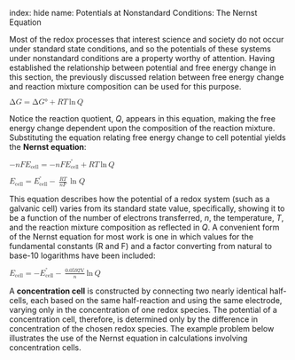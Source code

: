index: hide
name: Potentials at Nonstandard Conditions:  The Nernst Equation

Most of the redox processes that interest science and society do not occur under standard state conditions, and so the potentials of these systems under nonstandard conditions are a property worthy of attention. Having established the relationship between potential and free energy change in this section, the previously discussed relation between free energy change and reaction mixture composition can be used for this purpose.

<math xmlns:q="http://cnx.rice.edu/qml/1.0" xmlns:m="http://www.w3.org/1998/Math/MathML" xmlns:bib="http://bibtexml.sf.net/" xmlns:md="http://cnx.rice.edu/mdml" xmlns="http://cnx.rice.edu/cnxml"><mrow><mtext>Δ</mtext><mi>G</mi><mo>=</mo><mtext>Δ</mtext><mi>G</mi><mtext>°</mtext><mo>+</mo><mi>R</mi><mi>T</mi><mspace width="0.2em"/><mtext>ln</mtext><mspace width="0.2em"/><mi>Q</mi></mrow></math>

Notice the reaction quotient,  *Q*, appears in this equation, making the free energy change dependent upon the composition of the reaction mixture. Substituting the equation relating free energy change to cell potential yields the  **Nernst equation**:

<math xmlns:q="http://cnx.rice.edu/qml/1.0" xmlns:m="http://www.w3.org/1998/Math/MathML" xmlns:bib="http://bibtexml.sf.net/" xmlns:md="http://cnx.rice.edu/mdml" xmlns="http://cnx.rice.edu/cnxml"><mrow><mtext>−</mtext><mi>n</mi><mi>F</mi><msub><mi>E</mi><mrow><mtext>cell</mtext></mrow></msub><mo>=</mo><mtext>−</mtext><mi>n</mi><mi>F</mi><msubsup><mi>E</mi><mrow><mtext>cell</mtext></mrow><mo>°</mo></msubsup><mo>+</mo><mi>R</mi><mi>T</mi><mspace width="0.2em"/><mtext>ln</mtext><mspace width="0.2em"/><mi>Q</mi></mrow></math>

<math xmlns:q="http://cnx.rice.edu/qml/1.0" xmlns:m="http://www.w3.org/1998/Math/MathML" xmlns:bib="http://bibtexml.sf.net/" xmlns:md="http://cnx.rice.edu/mdml" xmlns="http://cnx.rice.edu/cnxml"><mrow><msub><mi>E</mi><mrow><mtext>cell</mtext></mrow></msub><mo>=</mo><msubsup><mi>E</mi><mrow><mtext>cell</mtext></mrow><mo>°</mo></msubsup><mo>−</mo><mspace width="0.2em"/><mfrac><mrow><mi>R</mi><mi>T</mi></mrow><mrow><mi>n</mi><mi>F</mi></mrow></mfrac><mspace width="0.4em"/><mtext>ln</mtext><mspace width="0.3em"/><mi>Q</mi></mrow></math>

This equation describes how the potential of a redox system (such as a galvanic cell) varies from its standard state value, specifically, showing it to be a function of the number of electrons transferred,  *n*, the temperature,  *T*, and the reaction mixture composition as reflected in  *Q*. A convenient form of the Nernst equation for most work is one in which values for the fundamental constants (R and F) and a factor converting from natural to base-10 logarithms have been included:

<math xmlns:q="http://cnx.rice.edu/qml/1.0" xmlns:m="http://www.w3.org/1998/Math/MathML" xmlns:bib="http://bibtexml.sf.net/" xmlns:md="http://cnx.rice.edu/mdml" xmlns="http://cnx.rice.edu/cnxml"><mrow><msub><mi>E</mi><mrow><mtext>cell</mtext></mrow></msub><mo>=</mo><msubsup><mrow><mtext>−</mtext><mi>E</mi></mrow><mrow><mtext>cell</mtext></mrow><mo>°</mo></msubsup><mo>−</mo><mspace width="0.2em"/><mfrac><mrow><mn>0.0592</mn><mtext>V</mtext></mrow><mi>n</mi></mfrac><mspace width="0.2em"/><mtext>ln</mtext><mspace width="0.2em"/><mi>Q</mi></mrow></math>

A  **concentration cell** is constructed by connecting two nearly identical half-cells, each based on the same half-reaction and using the same electrode, varying only in the concentration of one redox species. The potential of a concentration cell, therefore, is determined only by the difference in concentration of the chosen redox species. The example problem below illustrates the use of the Nernst equation in calculations involving concentration cells.
